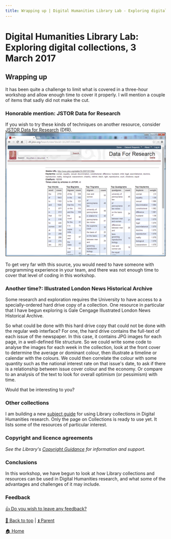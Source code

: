 ```yaml
---
title: Wrapping up | Digital Humanities Library Lab - Exploring digital collections, 3 March 2017
---
```


# Digital Humanities Library Lab: Exploring digital collections, 3 March 2017
## Wrapping up
It has been quite a challenge to limit what is covered in a three-hour workshop and allow enough time to cover it properly. I will mention a couple of items that sadly did not make the cut.

### Honorable mention: JSTOR Data for Research
If you wish to try these kinds of techniques on another resource, consider [JSTOR Data for Research](jstordfr.html) (DfR). 
![Frequencies for a text](img/dfr-115.png)

To get very far with this source, you would need to have someone with programming experience in your team, and there was not enough time to cover that level of coding in this workshop.

### Another time?: Illustrated London News Historical Archive
Some research and exploration requires the University to have access to a specially-ordered hard drive copy of a collection. One resource in particular that I have begun exploring is Gale Cengage Illustrated London News Historical Archive. 

So what could be done with this hard drive copy that could not be done with the regular web interface? For one, the hard drive contains the full-text of each issue of the newspaper. In this case, it contains JPG images for each page, in a well-defined file structure. So we could write some code to analyse the images for each week in the collection, look at the front cover to determine the average or dominant colour, then illustrate a timeline or calendar with the colours. We could then correlate the colour with some quantity such as the national interest rate on that issue's date, to ask if there is a relationship between issue cover colour and the economy. Or compare to an analysis of the text to look for overall optimism (or pessimism) with time.

Would that be interesting to you?

### Other collections

I am building a new [subject guide](http://subjects.library.manchester.ac.uk/digitalhumanities) for using Library collections in Digital Humanities research. Only the page on Collections is ready to use yet. It lists some of the resources of particular interest.

### Copyright and licence agreements
_See the Library's [Copyright Guidance](http://subjects.library.manchester.ac.uk/copyright/) for information and support._

### Conclusions

In this workshop, we have begun to look at how Library collections and resources can be used in Digital Humanities research, and what some of the advantages and challenges of it may include.

### Feedback
[:thumbsup: Do you wish to leave any feedback?](https://goo.gl/forms/KmYw8TnrlVt0lw5i1)


[:arrow_up_small: Back to top](#wrapping-up) | [:arrow_double_up: Parent](index.html)

[:house: Home](/)
